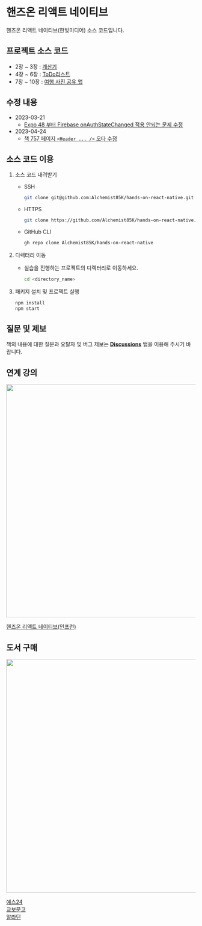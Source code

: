 # 핸즈온 리액트 네이티브

핸즈온 리액트 네이티브(한빛미디어) 소스 코드입니다.

## 프로젝트 소스 코드

- 2장 ~ 3장 : [계산기](https://github.com/Alchemist85K/hands-on-react-native/tree/main/rn-calc)
- 4장 ~ 6장 : [ToDo리스트](https://github.com/Alchemist85K/hands-on-react-native/tree/main/rn-todo)
- 7장 ~ 10장 : [여행 사진 공유 앱](https://github.com/Alchemist85K/hands-on-react-native/tree/main/rn-photo)

## 수정 내용

- 2023-03-21
  - [Expo 48 부터 Firebase onAuthStateChanged 적용 안되는 문제 수정](https://github.com/Alchemist85K/hands-on-react-native/commit/4a3c849)
- 2023-04-24
  - [책 757 페이지 `<Header ... />` 오타 수정](https://github.com/Alchemist85K/hands-on-react-native/discussions/22)

## 소스 코드 이용

1. 소스 코드 내려받기

   - SSH

     ```bash
     git clone git@github.com:Alchemist85K/hands-on-react-native.git
     ```

   - HTTPS

     ```bash
     git clone https://github.com/Alchemist85K/hands-on-react-native.git
     ```

   - GitHub CLI

     ```bash
     gh repo clone Alchemist85K/hands-on-react-native
     ```

2. 디렉터리 이동

   - 실습을 진행하는 프로젝트의 디렉터리로 이동하세요.

     ```bash
     cd <directory_name>
     ```

3. 패키지 설치 및 프로젝트 실행

   ```bash
   npm install
   npm start
   ```

## 질문 및 제보

책의 내용에 대한 질문과 오탈자 및 버그 제보는 **[Discussions](https://github.com/Alchemist85K/hands-on-react-native/discussions)** 탭을 이용해 주시기 바랍니다.

## 연계 강의

<img src="https://user-images.githubusercontent.com/6028833/206265521-6a7ab398-ff55-40a2-9aff-a5f1025272cd.png" width="620">

[핸즈온 리액트 네이티브(인프런)](https://bit.ly/my-first-rn-inflearn)

## 도서 구매

<img src="https://user-images.githubusercontent.com/6028833/206263384-f9c9fa49-719c-48c7-a678-8853755fdea9.png" width="620.8">

[예스24](http://www.yes24.com/Product/Goods/115221542)  
[교보문고](https://product.kyobobook.co.kr/detail/S000200202387)  
[알라딘](https://www.aladin.co.kr/shop/wproduct.aspx?ItemId=304406920)
